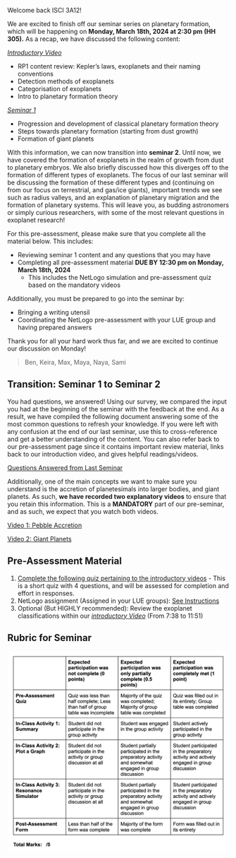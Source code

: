 Welcome back ISCI 3A12!

We are excited to finish off our seminar series on planetary formation, which will be happening on **Monday, March 18th, 2024 at 2:30 pm (HH 305).** As a recap, we have discussed the following content: 

 [*Introductory Video*](https://www.macvideo.ca/media/LUE+Planets+Group+Introduction+Video/1_dyv3mf3x)
- RP1 content review: Kepler’s laws, exoplanets and their naming conventions
- Detection methods of exoplanets
- Categorisation of exoplanets
- Intro to planetary formation theory

[*Seminar 1*](https://samibabbar.github.io/luegroupplanets/)
- Progression and development of classical planetary formation theory
- Steps towards planetary formation (starting from dust growth)
- Formation of giant planets

With this information, we can now transition into **seminar 2**. Until now, we have covered the formation of exoplanets in the realm of growth from dust to planetary embryos. We also briefly discussed how this diverges off to the formation of different types of exoplanets. The focus of our last seminar will be discussing the formation of these different types and (continuing on from our focus on terrestrial, and gas/ice giants), important trends we see such as radius valleys, and an explanation of planetary migration and the formation of planetary systems. This will leave you, as budding astronomers or simply curious researchers, with some of the most relevant questions in exoplanet research!

For this pre-assessment, please make sure that you complete all the material below. This includes:
- Reviewing seminar 1 content and any questions that you may have
- Completing all pre-assessment material **DUE BY 12:30 pm on Monday, March 18th, 2024**
   - This includes the NetLogo simulation and pre-assessment quiz based on the mandatory videos

Additionally, you must be prepared to go into the seminar by:
- Bringing a writing utensil
- Coordinating the NetLogo pre-assessment with your LUE group and having prepared answers

Thank you for all your hard work thus far, and we are excited to continue our discussion on Monday!

> Ben, Keira, Max, Maya, Naya, Sami

## Transition: Seminar 1 to Seminar 2

You had questions, we answered! Using our survey, we compared the input you had at the beginning of the seminar with the feedback at the end. As a result, we have compiled the following document answering some of the most common questions to refresh your knowledge. If you were left with any confusion at the end of our last seminar, use this to cross-reference and get a better understanding of the content. You can also refer back to our pre-assessment page since it contains important review material, links back to our introduction video, and gives helpful readings/videos.

[Questions Answered from Last Seminar](https://drive.google.com/file/d/16IPJuHXSyT6f1avTw2jxth9uizn4ontr/view?usp=sharing)

Additionally, one of the main concepts we want to make sure you understand is the accretion of planetesimals into larger bodies, and giant planets. As such, **we have recorded two explanatory videos** to ensure that you retain this information. This is a **MANDATORY** part of our pre-seminar, and as such, we expect that you watch both videos. 

[Video 1: Pebble Accretion](https://drive.google.com/file/d/1GwvfK7t266neCJuLUy2Kvr96wk6vJUdW/view?usp=sharing)

[Video 2: Giant Planets](https://drive.google.com/file/d/1VHWoDg31966nFL3cYWT0iK7bSJ3kic7s/view?usp=sharing)
 
## Pre-Assessment Material
1. [Complete the following quiz pertaining to the introductory videos](https://forms.office.com/Pages/ResponsePage.aspx?id=B2M3RCm0rUKMJSjNSW9HchNo_KYDhA1NknGAniXeUkpUQVU0NE9WSkdJOUYzMUcySEExSjJRQTJKOS4u) - This is a short quiz with 4 questions, and will be assessed for completion and effort in responses.
2. NetLogo assignment (Assigned in your LUE groups): [See Instructions ](https://docs.google.com/document/d/1XqRkPwjGGxmHVyHn__IfLvSMjbhBIAESKese1f1SfDA/edit?usp=sharing)
4. Optional (But HIGHLY recommended): Review the exoplanet classifications within our [*introductory Video*](https://www.macvideo.ca/media/LUE+Planets+Group+Introduction+Video/1_dyv3mf3x) (From 7:38 to 11:51)

## Rubric for Seminar
![rubric](rubricsem2.png)
